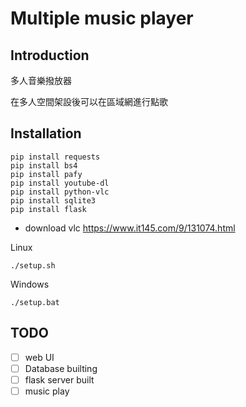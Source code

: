 # Multiple music player

## Introduction

多人音樂撥放器

在多人空間架設後可以在區域網進行點歌

## Installation
```
pip install requests
pip install bs4
pip install pafy
pip install youtube-dl
pip install python-vlc
pip install sqlite3
pip install flask
```

- download vlc
https://www.it145.com/9/131074.html


Linux
```
./setup.sh
```
Windows
```
./setup.bat
```

## TODO

- [ ] web UI
- [ ] Database builting
- [ ] flask server built
- [ ] music play
